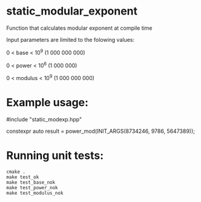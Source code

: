 # static_modular_exponent
Function that calculates modular exponent at compile time

Input parameters are limited to the folowing values:

0 < base < 10<sup>9</sup> (1 000 000 000)

0 < power < 10<sup>6</sup> (1 000 000)

0 < modulus < 10<sup>9</sup> (1 000 000 000)

# Example usage:
#include "static_modexp.hpp"

constexpr auto result = power_mod(INIT_ARGS(8734246, 9786, 5647389));

# Running unit tests:
```
cmake .
make test_ok
make test_base_nok
make test_power_nok
make test_modulus_nok
```
